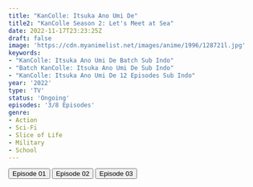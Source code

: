 ```yaml
---
title: "KanColle: Itsuka Ano Umi De"
title2: "KanColle Season 2: Let's Meet at Sea"
date: 2022-11-17T23:23:25Z
draft: false
image: 'https://cdn.myanimelist.net/images/anime/1996/128721l.jpg'
keywords:
- "KanColle: Itsuka Ano Umi De Batch Sub Indo"
- "Batch KanColle: Itsuka Ano Umi De Sub Indo"
- "KanColle: Itsuka Ano Umi De 12 Episodes Sub Indo"
year: '2022'
type: 'TV'
status: 'Ongoing'
episodes: '3/8 Episodes'
genre:
- Action
- Sci-Fi
- Slice of Life
- Military
- School
---
```


<div class="d-g gg-5 gtc-r ai-c">
<button onclick="window.open('?arc=20221103_Kusagiri-asia-Kancolle-S2-01-480p-mp4/Kusagiri.asia_Kancolle.S2--01_480p','_blank')">Episode 01</button>
<button onclick="window.open('?arc=20221110_Kusagiri-asia-Kancolle-S2-02-480p-mp4/Kusagiri.asia_Kancolle.S2--02_480p','_blank')">Episode 02</button>
<button onclick="window.open('?arc=20221117_Kusagiri-asia-Kancolle-S2-03-480p-mp4/Kusagiri.asia_Kancolle.S2--03_480p','_blank')">Episode 03</button>
</div>